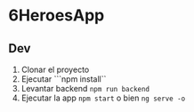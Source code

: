 # 6HeroesApp

## Dev
1. Clonar el proyecto
2. Ejecutar ```npm install``
3. Levantar backend ``npm run backend``
4. Ejecutar la app ``npm start`` o bien ``ng serve -o``

